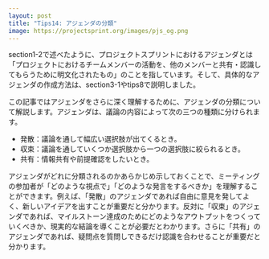 ```yaml
---
layout: post
title: "Tips14: アジェンダの分類"
image: https://projectsprint.org/images/pjs_og.png
---
```


section1-2で述べたように、プロジェクトスプリントにおけるアジェンダとは「プロジェクトにおけるチームメンバーの活動を、他のメンバーと共有・認識してもらうために明文化されたもの」のことを指しています。そして、具体的なアジェンダの作成方法は、section3-1やtips8で説明しました。

この記事ではアジェンダをさらに深く理解するために、アジェンダの分類について解説します。アジェンダは、議論の内容によって次の三つの種類に分けられます。

* 発散：議論を通して幅広い選択肢が出てくるとき。
* 収束：議論を通していくつか選択肢から一つの選択肢に絞られるとき。
* 共有：情報共有や前提確認をしたいとき。

アジェンダがどれに分類されるのかあらかじめ示しておくことで、ミーティングの参加者が「どのような視点で」「どのような発言をするべきか」を理解することができます。例えば、「発散」のアジェンダであれば自由に意見を発してよく、新しいアイデアを出すことが重要だと分かります。反対に「収束」のアジェンダであれば、マイルストーン達成のためにどのようなアウトプットをつくっていくべきか、現実的な結論を導くことが必要だとわかります。さらに「共有」のアジェンダであれば、疑問点を質問しできるだけ認識を合わせることが重要だと分かります。
